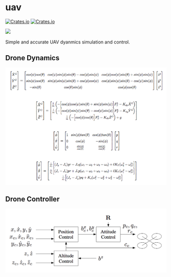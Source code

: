 # uav

[![Crates.io](https://img.shields.io/crates/v/uav.svg)](https://crates.io/crates/uav)
[![Crates.io](https://img.shields.io/crates/d/uav.svg)](https://crates.io/crates/uav)

<img src="https://github.com/user-attachments/assets/73c268e7-c24e-4b9b-99f1-75d68dcaffb9" width="150">

Simple and accurate UAV dyanmics simulation and control.

## Drone Dynamics

![controll](imgs/dynamics.png)

## Drone Controller

![dynamics](imgs/control.png)